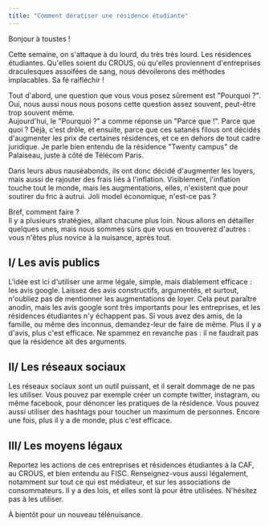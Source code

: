 ```yaml
---
title: "Comment dératiser une résidence étudiante"
---
```

Bonjour à toustes !

Cette semaine, on s'attaque à du lourd, du très très lourd. Les résidences étudiantes.
Qu'elles soient du CROUS, où qu'elles proviennent d'entreprises draculesques assoifées de sang, nous dévoilerons des méthodes implacables. Sa fé raifléchir !


Tout d'abord, une question que vous vous posez sûrement est "Pourquoi ?". Oui, nous aussi nous nous posons cette question assez souvent, peut-être trop souvent même.  
Aujourd'hui, le "Pourquoi ?" a comme réponse un "Parce que !". Parce que quoi ? Déjà, c'est drôle, et ensuite, parce que ces satanés filous ont décidés d'augmenter les prix de certaines résidences, et ce en dehors de tout cadre juridique. Je parle bien entendu de la résidence "Twenty campus" de Palaiseau, juste à côté de Télécom Paris.

Dans leurs abus nauséabonds, ils ont donc décidé d'augmenter les loyers, mais aussi de rajouter des frais liés à l'inflation. Visiblement, l'inflation touche tout le monde, mais les augmentations, elles, n'existent que pour soutirer du fric à autrui. Joli model économique, n'est-ce pas ?

Bref, comment faire ?  
Il y a plusieurs stratégies, allant chacune plus loin. Nous allons en détailler quelques unes, mais nous sommes sûrs que vous en trouverez d'autres : vous n'êtes plus novice à la nuisance, après tout.

## I/ Les avis publics
L'idée est ici d'utiliser une arme légale, simple, mais diablement efficace : les avis google. Laissez des avis constructifs, argumentés, et surtout, n'oubliez pas de mentionner les augmentations de loyer. Cela peut paraître anodin, mais les avis google sont très importants pour les entreprises, et les résidences étudiantes n'y échappent pas. Si vous avez des amis, de la famille, ou même des inconnus, demandez-leur de faire de même. Plus il y a d'avis, plus c'est efficace. Ne spammez en revanche pas : il ne faudrait pas que la résidence ait des arguments.

## II/ Les réseaux sociaux
Les réseaux sociaux sont un outil puissant, et il serait dommage de ne pas les utiliser. Vous pouvez par exemple créer un compte twitter, instagram, ou même facebook, pour dénoncer les pratiques de la résidence. Vous pouvez aussi utiliser des hashtags pour toucher un maximum de personnes. Encore une fois, plus il y a de monde, plus c'est efficace.


## III/ Les moyens légaux
Reportez les actions de ces entreprises et résidences étudiantes à la CAF, au CROUS, et bien entendu au FISC. Renseignez-vous aussi légalement, notamment sur tout ce qui est médiateur, et sur les associations de consommateurs. Il y a des lois, et elles sont là pour être utilisées. N'hésitez pas à les utiliser.


À bientôt pour un nouveau télénuisance.